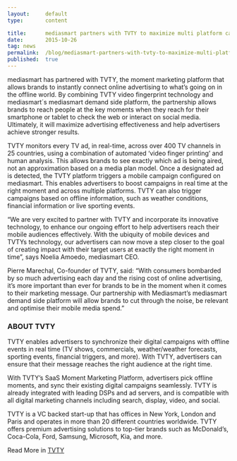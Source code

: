 ```yaml
---
layout:     default
type:       content

title:      mediasmart partners with TVTY to maximize multi platform campaign effectiveness
date:       2015-10-26
tag: news    
permalink:  /blog/mediasmart-partners-with-tvty-to-maximize-multi-platform-campaign-effectiveness
published:  true
---
```


mediasmart has partnered with TVTY, the moment marketing platform that allows brands to instantly connect online advertising to what’s going on in the offline world. By combining TVTY video fingerprint technology and mediasmart´s mediasmart demand side platform, the partnership allows brands to reach people at the key moments when they reach for their smartphone or tablet to check the web or interact on social media. Ultimately, it will maximize advertising effectiveness and help advertisers achieve stronger results.

TVTY monitors every TV ad, in real-time, across over 400 TV channels in 25 countries, using a combination of automated ‘video finger printing’ and human analysis. This allows brands to see exactly which ad is being aired, not an approximation based on a media plan model. Once a designated ad is detected, the TVTY platform triggers a mobile campaign configured on mediasmart. This enables advertisers to boost campaigns in real time at the right moment and across multiple platforms. TVTY can also trigger campaigns based on offline information, such as weather conditions, financial information or live sporting events.

“We are very excited to partner with TVTY and incorporate its innovative technology, to enhance our ongoing effort to help advertisers reach their mobile audiences effectively. With the ubiquity of mobile devices and TVTYs technology, our advertisers can now move a step closer to the goal of creating impact with their target users at exactly the right moment in time”, says Noelia Amoedo, mediasmart CEO.

Pierre Marechal, Co-founder of TVTY, said: “With consumers bombarded by so much advertising each day and the rising cost of online advertising, it’s more important than ever for brands to be in the moment when it comes to their marketing message. Our partnership with Mediasmart’s mediasmart demand side platform will allow brands to cut through the noise, be relevant and optimise their mobile media spend.”


### ABOUT TVTY
TVTY enables advertisers to synchronize their digital campaigns with offline events in real time (TV shows, commercials, weather/weather forecasts, sporting events, financial triggers, and more). With TVTY, advertisers can ensure that their message reaches the right audience at the right time. 

With TVTY&#8217;s SaaS Moment Marketing Platform, advertisers pick offline moments, and sync their existing digital campaigns seamlessly. TVTY is already integrated with leading DSPs and ad servers, and is compatible with all digital marketing channels including search, display, video, and social. 

TVTY is a VC backed start-up that has offices in New York, London and Paris and operates in more than 20 different countries worldwide. TVTY offers premium advertising solutions to top-tier brands such as McDonald&#8217;s, Coca-Cola, Ford, Samsung, Microsoft, Kia, and more. 

Read More in [TVTY](http://www.tvty.tv/)
